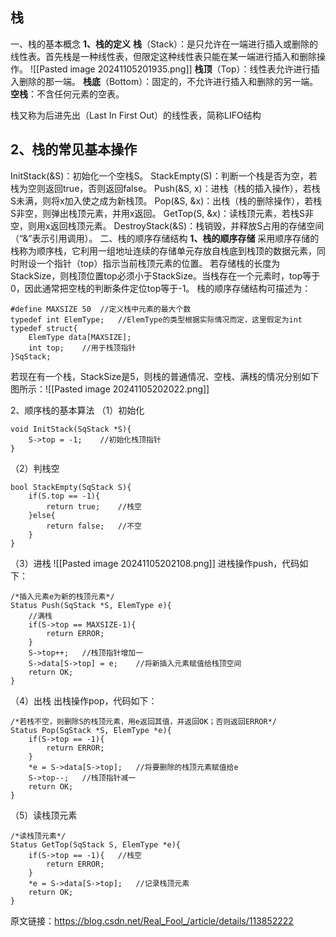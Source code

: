 ## 栈
一、栈的基本概念
**1、栈的定义**
**栈**（Stack）：是只允许在一端进行插入或删除的线性表。首先栈是一种线性表，但限定这种线性表只能在某一端进行插入和删除操作。
![[Pasted image 20241105201935.png]]
**栈顶**（Top）：线性表允许进行插入删除的那一端。
**栈底**（Bottom）：固定的，不允许进行插入和删除的另一端。
**空栈**：不含任何元素的空表。

栈又称为后进先出（Last In First Out）的线性表，简称LIFO结构

## 2、栈的常见基本操作
InitStack(&S)：初始化一个空栈S。
StackEmpty(S)：判断一个栈是否为空，若栈为空则返回true，否则返回false。
Push(&S, x)：进栈（栈的插入操作），若栈S未满，则将x加入使之成为新栈顶。
Pop(&S, &x)：出栈（栈的删除操作），若栈S非空，则弹出栈顶元素，并用x返回。
GetTop(S, &x)：读栈顶元素，若栈S非空，则用x返回栈顶元素。
DestroyStack(&S)：栈销毁，并释放S占用的存储空间（“&”表示引用调用）。
二、栈的顺序存储结构
**1、栈的顺序存储**
采用顺序存储的栈称为顺序栈，它利用一组地址连续的存储单元存放自栈底到栈顶的数据元素，同时附设一个指针（top）指示当前栈顶元素的位置。
若存储栈的长度为StackSize，则栈顶位置top必须小于StackSize。当栈存在一个元素时，top等于0，因此通常把空栈的判断条件定位top等于-1。
栈的顺序存储结构可描述为：
~~~
#define MAXSIZE 50  //定义栈中元素的最大个数
typedef int ElemType;   //ElemType的类型根据实际情况而定，这里假定为int
typedef struct{
    ElemType data[MAXSIZE];
    int top;    //用于栈顶指针
}SqStack;
~~~

若现在有一个栈，StackSize是5，则栈的普通情况、空栈、满栈的情况分别如下图所示：![[Pasted image 20241105202022.png]]


2、顺序栈的基本算法
（1）初始化
~~~
void InitStack(SqStack *S){
    S->top = -1;    //初始化栈顶指针
}
~~~

（2）判栈空
~~~
bool StackEmpty(SqStack S){
    if(S.top == -1){    
        return true;    //栈空
    }else{  
        return false;   //不空
    }
}
~~~

（3）进栈
![[Pasted image 20241105202108.png]]
进栈操作push，代码如下：
~~~
/*插入元素e为新的栈顶元素*/
Status Push(SqStack *S, ElemType e){
    //满栈
    if(S->top == MAXSIZE-1){
        return ERROR;
    }
    S->top++;   //栈顶指针增加一
    S->data[S->top] = e;    //将新插入元素赋值给栈顶空间
    return OK;
}
~~~
（4）出栈
出栈操作pop，代码如下：
~~~
/*若栈不空，则删除S的栈顶元素，用e返回其值，并返回OK；否则返回ERROR*/
Status Pop(SqStack *S, ElemType *e){
    if(S->top == -1){
        return ERROR;
    }
    *e = S->data[S->top];   //将要删除的栈顶元素赋值给e
    S->top--;   //栈顶指针减一
    return OK;
}
~~~

（5）读栈顶元素
~~~
/*读栈顶元素*/
Status GetTop(SqStack S, ElemType *e){
    if(S->top == -1){   //栈空
        return ERROR;
    }
    *e = S->data[S->top];   //记录栈顶元素
    return OK;
}
~~~

                        
原文链接：https://blog.csdn.net/Real_Fool_/article/details/113852222